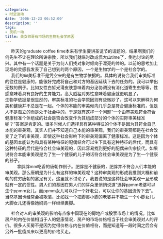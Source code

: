 ```yaml
---
categories:
- 时空波动
date: '2006-12-23 06:52:00'
description: ''
tags:
- 灵机一动
title: 美女帅哥有市场的生物社会学原因
---
```

     昨天的graduate coffee time本来有学生要讲圣诞节的话题的，结果啊我们的何先生不让在理论所讲宗教，所以我们就临时改成侃大山time了，倒也讨论的尽兴。其中有一个话题是关于为何人们找对象时倾向于漂亮的帅的。以前的思考加上现场的灵感我发表了自己想到的两个原因，一个是生物学的一个是社会学的。
     
     我们的审美标准不是凭空来的是有生物学依据的。具体的说符合我们审美标准的往往是健康的，能很好完成将自己和对方的基因延续下去的任务的。我可以举出无数的例子。比如女性白皙光滑皮肤意味着内分泌协调没有消化道寄生虫等等，性感意味着具有良好的生育能力。高大威猛对男性意味着健康就更明显了。
     
     生物学依据是很显然的，审美标准的社会学原因则有些微妙了。这可以来解释为何美和健康并不总是在一起。个体的本能的审美倾向几乎总是符合健康标准的，但是人不是孤立的而是处于社会中的。于是就有这样一个问题“一个由审美观符合符合健康标准个体组成的社会是否会改变作为其组成部分的个体的实际审美标准呢？”答案是肯定的。很多时候人们选择具有某种特征的个体不是因为其符合自己本能的审美观，其实人们并不知道自己本能的审美观，我们的审美观都是在社会改变了之下的审美观，即使这种社会影响下的审美观偏离了健康标准。这是因为个体的基因本能认为和具有某种特征的配偶结合可以生下具有这种特征的后代，而具有这种特征的后代是符合社会审美观的，因此容易找到更好的配偶来传宗接代。如果说符合本能审美观是为了生一个健康的儿子的话符合社会审美观是为了生一个健康的孙子。  
     
     拿胖胖mm吃香的唐朝作例子。肥胖是不健康的，肥胖并不符合人们本能的审美观。那么唐朝是为什么有这样的审美观呢？这种审美观的形成我推则大概和前朝的贫穷唐朝的富足有关，这里就不讨论了。我要说的是这种社会审美观一旦形成就有一定的惯性。男人们的基因在男人们的耳朵里悄悄说道“选择ppmm老婆可以生个ppmm女儿，而ppmm女儿可以讨一个好老公，可以让你的基因流传下去”。当然基因也经常会被欺骗，比如找一个把脚裹小脚的老婆并不能生一个小脚女儿。大脚女儿还得像她妈妈一样继续裹脚。
  
     社会对人的审美观的影响有点像中国现在的房地产或股票市场上的情况。比如房产的内在价值相当于人的健康情况，房产的市场价格相当于社会审美观对人的评价。很多人买房不是因为觉得价格与内在价值相符，而是知道等一段时间之后会有另外一批傻瓜来以更高的价格买走。